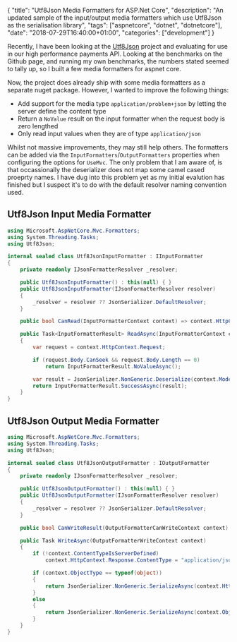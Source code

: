 {
    "title": "Utf8Json Media Formatters for ASP.Net Core",
    "description": "An updated sample of the input/output media formatters which use Utf8Json as the serialisation library",
    "tags": ["aspnetcore", "dotnet", "dotnetcore"],
    "date": "2018-07-29T16:40:00+01:00",
    "categories": ["development"]
}

Recently, I have been looking at the [Utf8Json](https://github.com/neuecc/Utf8Json) project and evaluating for use in our high performance payments API. Looking at the benchmarks on the Github page, and running my own benchmarks, the numbers stated seemed to tally up, so I built a few media formatters for aspnet core.

<!-- more -->

Now, the project does already ship with some media formatters as a separate nuget package. However, I wanted to improve the following things:

- Add support for the media type `application/problem+json` by letting the server define the content type
- Return a `NoValue` result on the input formatter when the request body is zero lengthed
- Only read input values when they are of type `application/json`

Whilst not massive improvements, they may still help others. The formatters can be added via the `InputFormatters`/`OutputFormatters` properties when configuring the options for `UseMvc`. The only problem that I am aware of, is that occassionally the deserializer does not map some camel cased proeprty names. I have dug into this problem yet as my initial evalution has finished but I suspect it's to do with the default resolver naming convention used.

## Utf8Json Input Media Formatter

```c#
using Microsoft.AspNetCore.Mvc.Formatters;
using System.Threading.Tasks;
using Utf8Json;

internal sealed class Utf8JsonInputFormatter : IInputFormatter
{
    private readonly IJsonFormatterResolver _resolver;

    public Utf8JsonInputFormatter() : this(null) { }
    public Utf8JsonInputFormatter(IJsonFormatterResolver resolver)
    {
        _resolver = resolver ?? JsonSerializer.DefaultResolver;
    }

    public bool CanRead(InputFormatterContext context) => context.HttpContext.Request.ContentType.StartsWith("application/json");

    public Task<InputFormatterResult> ReadAsync(InputFormatterContext context)
    {
        var request = context.HttpContext.Request;

        if (request.Body.CanSeek && request.Body.Length == 0)
            return InputFormatterResult.NoValueAsync();

        var result = JsonSerializer.NonGeneric.Deserialize(context.ModelType, request.Body, _resolver);
        return InputFormatterResult.SuccessAsync(result);
    }
}
```

## Utf8Json Output Media Formatter


```c#
using Microsoft.AspNetCore.Mvc.Formatters;
using System.Threading.Tasks;
using Utf8Json;

internal sealed class Utf8JsonOutputFormatter : IOutputFormatter
{
    private readonly IJsonFormatterResolver _resolver;

    public Utf8JsonOutputFormatter() : this(null) { }
    public Utf8JsonOutputFormatter(IJsonFormatterResolver resolver)
    {
        _resolver = resolver ?? JsonSerializer.DefaultResolver;
    }

    public bool CanWriteResult(OutputFormatterCanWriteContext context) => true;

    public Task WriteAsync(OutputFormatterWriteContext context)
    {
        if (!context.ContentTypeIsServerDefined)
            context.HttpContext.Response.ContentType = "application/json";

        if (context.ObjectType == typeof(object))
        {
            return JsonSerializer.NonGeneric.SerializeAsync(context.HttpContext.Response.Body, context.Object, _resolver);
        }
        else
        {
            return JsonSerializer.NonGeneric.SerializeAsync(context.ObjectType, context.HttpContext.Response.Body, context.Object, _resolver);
        }
    }
}
```
